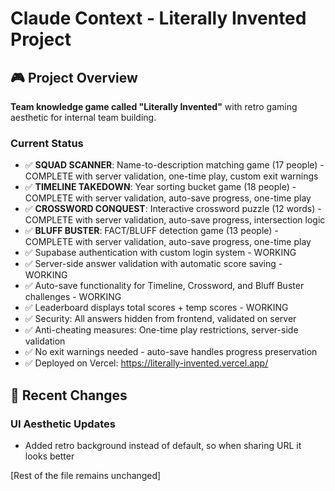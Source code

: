 # Claude Context - Literally Invented Project

## 🎮 Project Overview
**Team knowledge game called "Literally Invented"** with retro gaming aesthetic for internal team building.

### Current Status
- ✅ **SQUAD SCANNER**: Name-to-description matching game (17 people) - COMPLETE with server validation, one-time play, custom exit warnings
- ✅ **TIMELINE TAKEDOWN**: Year sorting bucket game (18 people) - COMPLETE with server validation, auto-save progress, one-time play
- ✅ **CROSSWORD CONQUEST**: Interactive crossword puzzle (12 words) - COMPLETE with server validation, auto-save progress, intersection logic
- ✅ **BLUFF BUSTER**: FACT/BLUFF detection game (13 people) - COMPLETE with server validation, auto-save progress, one-time play
- ✅ Supabase authentication with custom login system - WORKING
- ✅ Server-side answer validation with automatic score saving - WORKING
- ✅ Auto-save functionality for Timeline, Crossword, and Bluff Buster challenges - WORKING
- ✅ Leaderboard displays total scores + temp scores - WORKING
- ✅ Security: All answers hidden from frontend, validated on server
- ✅ Anti-cheating measures: One-time play restrictions, server-side validation
- ✅ No exit warnings needed - auto-save handles progress preservation
- ✅ Deployed on Vercel: https://literally-invented.vercel.app/

## 🔧 Recent Changes

### UI Aesthetic Updates
- Added retro background instead of default, so when sharing URL it looks better

[Rest of the file remains unchanged]